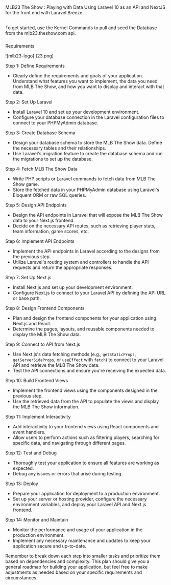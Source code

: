 # 

MLB23 The Show : Playing with Data
Using Laravel 10 as an API and NextJS for the front end with Laravel Breeze

## 

To get started, use the Kernel Commands to pull and seed the Database from the mlb23.theshow.com api.

### 

Requirements

![mlb23-logo] (23.png)

Step 1: Define Requirements

- Clearly define the requirements and goals of your application. Understand what features you want to implement, the data you need from MLB The Show, and how you want to display and interact with that data.

Step 2: Set Up Laravel

- Install Laravel 10 and set up your development environment.
- Configure your database connection in the Laravel configuration files to connect to your PHPMyAdmin database.

Step 3: Create Database Schema

- Design your database schema to store the MLB The Show data. Define the necessary tables and their relationships.
- Use Laravel's migration feature to create the database schema and run the migrations to set up the database.

Step 4: Fetch MLB The Show Data

- Write PHP scripts or Laravel commands to fetch data from MLB The Show game.
- Store the fetched data in your PHPMyAdmin database using Laravel's Eloquent ORM or raw SQL queries.

Step 5: Design API Endpoints

- Design the API endpoints in Laravel that will expose the MLB The Show data to your Next.js frontend.
- Decide on the necessary API routes, such as retrieving player stats, team information, game scores, etc.

Step 6: Implement API Endpoints

- Implement the API endpoints in Laravel according to the designs from the previous step.
- Utilize Laravel's routing system and controllers to handle the API requests and return the appropriate responses.

Step 7: Set Up Next.js

- Install Next.js and set up your development environment.
- Configure Next.js to connect to your Laravel API by defining the API URL or base path.

Step 8: Design Frontend Components

- Plan and design the frontend components for your application using Next.js and React.
- Determine the pages, layouts, and reusable components needed to display the MLB The Show data.

Step 9: Connect to API from Next.js

- Use Next.js's data fetching methods (e.g., `getStaticProps`, `getServerSideProps`, or `useEffect` with `fetch`) to connect to your Laravel API and retrieve the MLB The Show data.
- Test the API connections and ensure you're receiving the expected data.

Step 10: Build Frontend Views

- Implement the frontend views using the components designed in the previous step.
- Use the retrieved data from the API to populate the views and display the MLB The Show information.

Step 11: Implement Interactivity

- Add interactivity to your frontend views using React components and event handlers.
- Allow users to perform actions such as filtering players, searching for specific data, and navigating through different pages.

Step 12: Test and Debug

- Thoroughly test your application to ensure all features are working as expected.
- Debug any issues or errors that arise during testing.

Step 13: Deploy

- Prepare your application for deployment to a production environment.
- Set up your server or hosting provider, configure the necessary environment variables, and deploy your Laravel API and Next.js frontend.

Step 14: Monitor and Maintain

- Monitor the performance and usage of your application in the production environment.
- Implement any necessary maintenance and updates to keep your application secure and up-to-date.

Remember to break down each step into smaller tasks and prioritize them based on dependencies and complexity. This plan should give you a general roadmap for building your application, but feel free to make adjustments as needed based on your specific requirements and circumstances.
